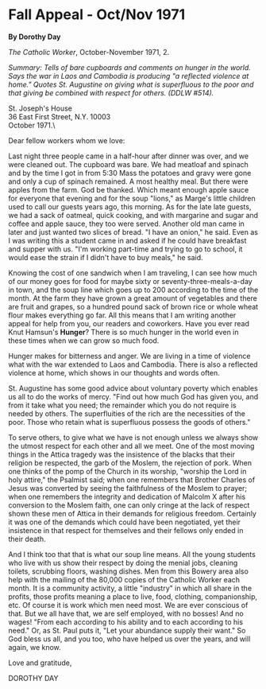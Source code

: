Fall Appeal - Oct/Nov 1971
==========================

**By Dorothy Day**

*The Catholic Worker*, October-November 1971, 2.

*Summary: Tells of bare cupboards and comments on hunger in the world.
Says the war in Laos and Cambodia is producing "a reflected violence at
home." Quotes St. Augustine on giving what is superfluous to the poor
and that giving be combined with respect for others. (DDLW \#514).*

St. Joseph's House\
 36 East First Street, N.Y. 10003\
 October 1971.\

Dear fellow workers whom we love:

Last night three people came in a half-hour after dinner was over, and
we were cleaned out. The cupboard was bare. We had meatloaf and spinach
and by the time I got in from 5:30 Mass the potatoes and gravy were gone
and only a cup of spinach remained. A most healthy meal. But there were
apples from the farm. God be thanked. Which meant enough apple sauce for
everyone that evening and for the soup "lions," as Marge's little
children used to call our guests years ago, this morning. As for the
late late guests, we had a sack of oatmeal, quick cooking, and with
margarine and sugar and coffee and apple sauce, they too were served.
Another old man came in later and just wanted two slices of bread. "I
have an onion," he said. Even as I was writing this a student came in
and asked if he could have breakfast and supper with us. "I'm working
part-time and trying to go to school, it would ease the strain if I
didn't have to buy meals," he said.

Knowing the cost of one sandwich when I am traveling, I can see how much
of our money goes for food for maybe sixty or seventy-three-meals-a-day
in town, and the soup line which goes up to 200 according to the time of
the month. At the farm they have grown a great amount of vegetables and
there are fruit and grapes, so a hundred pound sack of brown rice or
whole wheat flour makes everything go far. All this means that I am
writing another appeal for help from you, our readers and coworkers.
Have you ever read Knut Hamsun's **Hunger**? There is so much hunger in
the world even in these times when we can grow so much food.

Hunger makes for bitterness and anger. We are living in a time of
violence what with the war extended to Laos and Cambodia. There is also
a reflected violence at home, which shows in our thoughts and words
often.

St. Augustine has some good advice about voluntary poverty which enables
us all to do the works of mercy. "Find out how much God has given you,
and from it take what you need; the remainder which you do not require
is needed by others. The superfluities of the rich are the necessities
of the poor. Those who retain what is superfluous possess the goods of
others."

To serve others, to give what we have is not enough unless we always
show the utmost respect for each other and all we meet. One of the most
moving things in the Attica tragedy was the insistence of the blacks
that their religion be respected, the garb of the Moslem, the rejection
of pork. When one thinks of the pomp of the Church in its worship,
"worship the Lord in holy attire," the Psalmist said; when one remembers
that Brother Charles of Jesus was converted by seeing the faithfulness
of the Moslem to prayer; when one remembers the integrity and dedication
of Malcolm X after his conversion to the Moslem faith, one can only
cringe at the lack of respect shown these men of Attica in their demands
for religious freedom. Certainly it was one of the demands which could
have been negotiated, yet their insistence in that respect for
themselves and their fellows only ended in their death.

And I think too that that is what our soup line means. All the young
students who live with us show their respect by doing the menial jobs,
cleaning toilets, scrubbing floors, washing dishes. Men from this Bowery
area also help with the mailing of the 80,000 copies of the Catholic
Worker each month. It is a community activity, a little "industry" in
which all share in the profits, those profits meaning a place to live,
food, clothing, companionship, etc. Of course it is work which men need
most. We are ever conscious of that. But we all have that, we are self
employed, with no bosses! And no wages! "From each according to his
ability and to each according to his need." Or, as St. Paul puts it,
"Let your abundance supply their want." So God bless us all, and you
too, who have helped us over the years, and will again, we know.

Love and gratitude,

DOROTHY DAY
